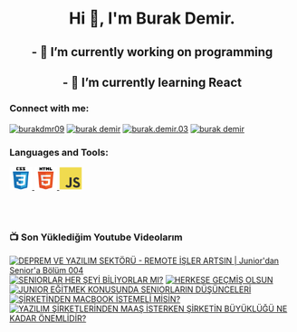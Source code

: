 <h1 align="center">Hi 👋, I'm Burak Demir.</h1>
<h2 align="center">- 🔭 I’m currently working on programming</h2>
<h2 align="center">- 🌱 I’m currently learning React</h2>

<h3 align="left">Connect with me:</h3>
<p align="left">
<a href="https://twitter.com/burakdmr09" target="blank"><img align="center" src="https://raw.githubusercontent.com/rahuldkjain/github-profile-readme-generator/master/src/images/icons/Social/twitter.svg" alt="burakdmr09" height="30" width="40" /></a>
<a href="https://linkedin.com/in/burak-demir-8a5410189/" target="blank"><img align="center" src="https://raw.githubusercontent.com/rahuldkjain/github-profile-readme-generator/master/src/images/icons/Social/linked-in-alt.svg" alt="burak demir" height="30" width="40" /></a>
<a href="https://www.instagram.com/burakdmr.dev/" target="blank"><img align="center" src="https://raw.githubusercontent.com/rahuldkjain/github-profile-readme-generator/master/src/images/icons/Social/instagram.svg" alt="burak.demir.03" height="30" width="40" /></a>
<a href="https://www.youtube.com/channel/UCDdNshkQY13SfUZh4JgkcQg" target="blank"><img align="center" src="https://raw.githubusercontent.com/rahuldkjain/github-profile-readme-generator/master/src/images/icons/Social/youtube.svg" alt="burak demir" height="30" width="40" /></a>
</p>

<h3 align="left">Languages and Tools:</h3>
<p align="left"> <a href="https://www.w3schools.com/css/" target="_blank"> <img src="https://raw.githubusercontent.com/devicons/devicon/master/icons/css3/css3-original-wordmark.svg" alt="css3" width="40" height="40"/> </a> <a href="https://www.w3.org/html/" target="_blank"> <img src="https://raw.githubusercontent.com/devicons/devicon/master/icons/html5/html5-original-wordmark.svg" alt="html5" width="40" height="40"/> </a> <a href="https://developer.mozilla.org/en-US/docs/Web/JavaScript" target="_blank"> <img src="https://raw.githubusercontent.com/devicons/devicon/master/icons/javascript/javascript-original.svg" alt="javascript" width="40" height="40"/> </a> </p>
<br />

#

### 📺 Son Yüklediğim Youtube Videolarım

<!-- BEGIN YOUTUBE-CARDS -->
[![DEPREM VE YAZILIM SEKTÖRÜ - REMOTE İŞLER ARTSIN | Junior'dan Senior'a Bölüm 004](https://ytcards.demolab.com/?id=EDeiQVAy410&title=DEPREM+VE+YAZILIM+SEKT%C3%96R%C3%9C+-+REMOTE+%C4%B0%C5%9ELER+ARTSIN+%7C+Junior%27dan+Senior%27a+B%C3%B6l%C3%BCm+004&lang=en&timestamp=1677339001&background_color=%230d1117&title_color=%23ffffff&stats_color=%23dedede&width=250 "DEPREM VE YAZILIM SEKTÖRÜ - REMOTE İŞLER ARTSIN | Junior'dan Senior'a Bölüm 004")](https://www.youtube.com/watch?v=EDeiQVAy410)
[![SENIORLAR HER ŞEYİ BİLİYORLAR MI?](https://ytcards.demolab.com/?id=Px41k_72e78&title=SENIORLAR+HER+%C5%9EEY%C4%B0+B%C4%B0L%C4%B0YORLAR+MI%3F&lang=en&timestamp=1676917821&background_color=%230d1117&title_color=%23ffffff&stats_color=%23dedede&width=250 "SENIORLAR HER ŞEYİ BİLİYORLAR MI?")](https://www.youtube.com/watch?v=Px41k_72e78)
[![HERKESE GEÇMİŞ OLSUN](https://ytcards.demolab.com/?id=j8F32cxykNc&title=HERKESE+GE%C3%87M%C4%B0%C5%9E+OLSUN&lang=en&timestamp=1676544241&background_color=%230d1117&title_color=%23ffffff&stats_color=%23dedede&width=250 "HERKESE GEÇMİŞ OLSUN")](https://www.youtube.com/watch?v=j8F32cxykNc)
[![JUNIOR EĞİTMEK KONUSUNDA SENIORLARIN DÜŞÜNCELERİ](https://ytcards.demolab.com/?id=FnhA_rigtsc&title=JUNIOR+E%C4%9E%C4%B0TMEK+KONUSUNDA+SENIORLARIN+D%C3%9C%C5%9E%C3%9CNCELER%C4%B0&lang=en&timestamp=1675541364&background_color=%230d1117&title_color=%23ffffff&stats_color=%23dedede&width=250 "JUNIOR EĞİTMEK KONUSUNDA SENIORLARIN DÜŞÜNCELERİ")](https://www.youtube.com/watch?v=FnhA_rigtsc)
[![ŞİRKETİNDEN MACBOOK İSTEMELİ MİSİN?](https://ytcards.demolab.com/?id=G6qfe4rDFnM&title=%C5%9E%C4%B0RKET%C4%B0NDEN+MACBOOK+%C4%B0STEMEL%C4%B0+M%C4%B0S%C4%B0N%3F&lang=en&timestamp=1675366617&background_color=%230d1117&title_color=%23ffffff&stats_color=%23dedede&width=250 "ŞİRKETİNDEN MACBOOK İSTEMELİ MİSİN?")](https://www.youtube.com/watch?v=G6qfe4rDFnM)
[![YAZILIM ŞİRKETLERİNDEN MAAŞ İSTERKEN ŞİRKETİN BÜYÜKLÜĞÜ NE KADAR ÖNEMLİDİR?](https://ytcards.demolab.com/?id=NA6biLZGdQU&title=YAZILIM+%C5%9E%C4%B0RKETLER%C4%B0NDEN+MAA%C5%9E+%C4%B0STERKEN+%C5%9E%C4%B0RKET%C4%B0N+B%C3%9CY%C3%9CKL%C3%9C%C4%9E%C3%9C+NE+KADAR+%C3%96NEML%C4%B0D%C4%B0R%3F&lang=en&timestamp=1675276116&background_color=%230d1117&title_color=%23ffffff&stats_color=%23dedede&width=250 "YAZILIM ŞİRKETLERİNDEN MAAŞ İSTERKEN ŞİRKETİN BÜYÜKLÜĞÜ NE KADAR ÖNEMLİDİR?")](https://www.youtube.com/watch?v=NA6biLZGdQU)
<!-- END YOUTUBE-CARDS -->

<!--
**burakndmr/burakndmr** is a ✨ _special_ ✨ repository because its `README.md` (this file) appears on your GitHub profile.

Here are some ideas to get you started:


- 🌱 I’m currently learning ...
- 👯 I’m looking to collaborate on ...
- 🤔 I’m looking for help with ...
- 💬 Ask me about ...
- 📫 How to reach me: ...
- 😄 Pronouns: ...
- ⚡ Fun fact: ...
-->

